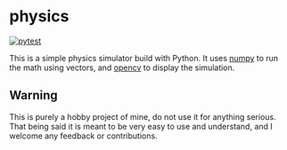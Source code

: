 # physics
[![pytest](https://github.com/ofersadan85/physics/actions/workflows/tests.yml/badge.svg)](https://github.com/ofersadan85/physics/actions/workflows/tests.yml)

This is a simple physics simulator build with Python.
It uses [numpy](https://numpy.org/doc/stable/index.html) to run the math using vectors, and [opencv](https://docs.opencv.org/4.6.0/) to display the simulation.

## Warning
This is purely a hobby project of mine, do not use it for anything serious. That being said it is meant to be very easy to use and understand, and I welcome any feedback or contributions.
